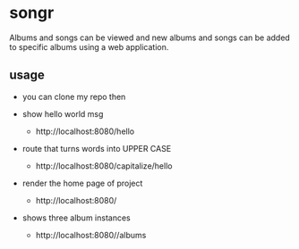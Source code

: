 
# songr
Albums and songs can be viewed and new albums and songs can be added to specific albums using a web application.

## usage
* you can clone my repo then


* show hello world msg
    * http://localhost:8080/hello



* route that turns words into UPPER CASE
    * http://localhost:8080/capitalize/hello


* render the home page of project
    * http://localhost:8080/
  

* shows three album instances
  * http://localhost:8080//albums
